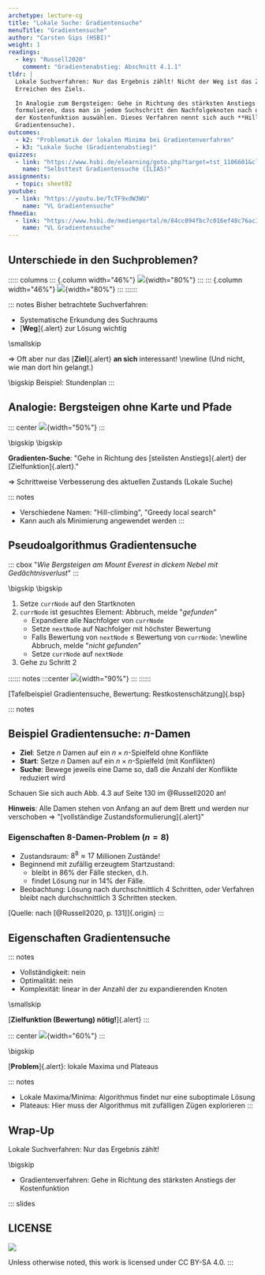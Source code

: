 ```yaml
---
archetype: lecture-cg
title: "Lokale Suche: Gradientensuche"
menuTitle: "Gradientensuche"
author: "Carsten Gips (HSBI)"
weight: 1
readings:
  - key: "Russell2020"
    comment: "Gradientenabstieg: Abschnitt 4.1.1"
tldr: |
  Lokale Suchverfahren: Nur das Ergebnis zählt! Nicht der Weg ist das Ziel, sondern nur das
  Erreichen des Ziels.

  In Analogie zum Bergsteigen: Gehe in Richtung des stärksten Anstiegs kann man die Suche so
  formulieren, dass man in jedem Suchschritt den Nachfolgeknoten nach dem stärksten Anstieg
  der Kostenfunktion auswählen. Dieses Verfahren nennt sich auch **Hill-Climbing** (bzw.
  Gradientensuche).
outcomes:
  - k2: "Problematik der lokalen Minima bei Gradientenverfahren"
  - k3: "Lokale Suche (Gradientenabstieg)"
quizzes:
  - link: "https://www.hsbi.de/elearning/goto.php?target=tst_1106601&client_id=FH-Bielefeld"
    name: "Selbsttest Gradientensuche (ILIAS)"
assignments:
  - topic: sheet02
youtube:
  - link: "https://youtu.be/TcTF9xdW3WU"
    name: "VL Gradientensuche"
fhmedia:
  - link: "https://www.hsbi.de/medienportal/m/84cc094fbc7c016ef48c76ac38c0e13cb2ca06dea4843658b362ba917c595f4ba90d4be19bd6374cae8ea7ca0d241a522e93dd099fd735c03668e106e85557ed"
    name: "VL Gradientensuche"
---
```



## Unterschiede in den Suchproblemen?

::::: columns
::: {.column width="46%"}
![](images/graph.png){width="80%"}
:::
::: {.column width="46%"}
![](images/screenshot_stundenplan.png){width="80%"}
:::
::::::


::: notes
Bisher betrachtete Suchverfahren:

*   Systematische Erkundung des Suchraums
*   [**Weg**]{.alert} zur Lösung wichtig

\smallskip

=> Oft aber nur das [**Ziel**]{.alert} **an sich** interessant! \newline
(Und nicht, wie man dort hin gelangt.)

\bigskip
Beispiel: Stundenplan
:::


## Analogie: Bergsteigen ohne Karte und Pfade

::: center
![](images/hill-climbing.png){width="50%"}
:::

\bigskip
\bigskip

**Gradienten-Suche**:
"Gehe in Richtung des [steilsten Anstiegs]{.alert} der [Zielfunktion]{.alert}."

=> Schrittweise Verbesserung des aktuellen Zustands (Lokale Suche)

::: notes
*   Verschiedene Namen: "Hill-climbing", "Greedy local search"
*   Kann auch als Minimierung angewendet werden
:::


## Pseudoalgorithmus Gradientensuche

::: cbox
"*Wie Bergsteigen am Mount Everest in dickem Nebel mit Gedächtnisverlust*"
:::

\bigskip
\bigskip

1.  Setze `currNode` auf den Startknoten
2.  `currNode` ist gesuchtes Element: Abbruch, melde "*gefunden*"
    -   Expandiere alle Nachfolger von `currNode`
    -   Setze `nextNode` auf Nachfolger mit höchster Bewertung
    -   Falls Bewertung von `nextNode` $\leq$ Bewertung von `currNode`: \newline
        Abbruch, melde "*nicht gefunden*"
    -   Setze `currNode` auf `nextNode`
3.  Gehe zu Schritt 2

:::::: notes
:::center
![](images/tafelbeispiel.png){width="90%"}
:::
::::::

[Tafelbeispiel Gradientensuche, Bewertung: Restkostenschätzung]{.bsp}


::: notes
## Beispiel Gradientensuche: $n$-Damen

*   **Ziel**: Setze $n$ Damen auf ein $n \times n$-Spielfeld ohne Konflikte
*   **Start**: Setze $n$ Damen auf ein $n \times n$-Spielfeld (mit Konflikten)
*   **Suche**: Bewege jeweils eine Dame so, daß die Anzahl der Konflikte reduziert wird

Schauen Sie sich auch Abb. 4.3 auf Seite 130 im @Russell2020 an!

**Hinweis**: Alle Damen stehen von Anfang an auf dem Brett und werden nur verschoben
=> "[vollständige Zustandsformulierung]{.alert}"

### Eigenschaften 8-Damen-Problem ($n=8$)

*   Zustandsraum: $8^8 \approx 17$ Millionen Zustände!
*   Beginnend mit zufällig erzeugtem Startzustand:
    *   bleibt in 86% der Fälle stecken, d.h.
    *   findet Lösung nur in 14% der Fälle.
*   Beobachtung: Lösung nach durchschnittlich 4 Schritten, oder Verfahren bleibt
    nach durchschnittlich 3 Schritten stecken.

[Quelle: nach [@Russell2020, p. 131]]{.origin}
:::


## Eigenschaften Gradientensuche

::: notes
*   Vollständigkeit: nein
*   Optimalität: nein
*   Komplexität: linear in der Anzahl der zu expandierenden Knoten

\smallskip

[**Zielfunktion (Bewertung) nötig!**]{.alert}
:::

::: center
![](images/hill-climbing.png){width="60%"}
:::

\bigskip

[**Problem**]{.alert}: lokale Maxima und Plateaus

::: notes
*   Lokale Maxima/Minima: Algorithmus findet nur eine suboptimale Lösung
*   Plateaus: Hier muss der Algorithmus mit zufälligen Zügen explorieren
:::


## Wrap-Up

Lokale Suchverfahren: Nur das Ergebnis zählt!

\bigskip

*   Gradientenverfahren: Gehe in Richtung des stärksten Anstiegs der
    Kostenfunktion







<!-- DO NOT REMOVE - THIS IS A LAST SLIDE TO INDICATE THE LICENSE AND POSSIBLE EXCEPTIONS (IMAGES, ...). -->
::: slides
## LICENSE
![](https://licensebuttons.net/l/by-sa/4.0/88x31.png)

Unless otherwise noted, this work is licensed under CC BY-SA 4.0.
:::
